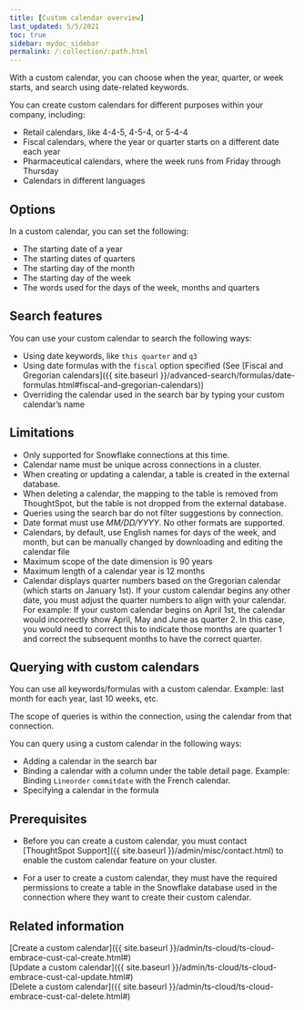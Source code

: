 ```yaml
---
title: [Custom calendar overview]
last_updated: 5/5/2021
toc: true
sidebar: mydoc_sidebar
permalink: /:collection/:path.html
---
```


With a custom calendar, you can choose when the year, quarter, or week starts, and search using date-related keywords.

You can create custom calendars for different purposes within your company, including:
- Retail calendars, like 4-4-5, 4-5-4, or 5-4-4
- Fiscal calendars, where the year or quarter starts on a different date each year
- Pharmaceutical calendars, where the week runs from Friday through Thursday
- Calendars in different languages

## Options

In a custom calendar, you can set the following:
- The starting date of a year
- The starting dates of quarters
- The starting day of the month
- The starting day of the week
- The words used for the days of the week, months and quarters

## Search features

You can use your custom calendar to search the following ways:
- Using date keywords, like `this quarter` and `q3`
- Using date formulas with the `fiscal` option specified (See [Fiscal and Gregorian calendars]({{ site.baseurl }}/advanced-search/formulas/date-formulas.html#fiscal-and-gregorian-calendars))
- Overriding the calendar used in the search bar by typing your custom calendar’s name

## Limitations
- Only supported for Snowflake connections at this time.
- Calendar name must be unique across connections in a cluster.
- When creating or updating a calendar, a table is created in the external database.
- When deleting a calendar, the mapping to the table is removed from ThoughtSpot, but the table is not dropped from the external database.
- Queries using the search bar do not filter suggestions by connection.
- Date format must use *MM/DD/YYYY*. No other formats are supported.
- Calendars, by default, use English names for days of the week, and month, but can be manually changed by downloading and editing the calendar file
- Maximum scope of the date dimension is 90 years
- Maximum length of a calendar year is 12 months
- Calendar displays quarter numbers based on the Gregorian calendar (which starts on January 1st). If your custom calendar begins any other date, you must adjust the quarter numbers to align with your calendar. For example: If your custom calendar begins on April 1st, the calendar would incorrectly show April, May and June as quarter 2. In this case, you would need to correct this to indicate those months are quarter 1 and correct the subsequent months to have the correct quarter.

## Querying with custom calendars

You can use all keywords/formulas with a custom calendar. Example: last month for each year, last 10 weeks, etc.

The scope of queries is within the connection, using the calendar from that connection.

You can query using a custom calendar in the following ways:
- Adding a calendar in the search bar
- Binding a calendar with a column under the table detail page. Example: Binding `Lineorder` `commitdate` with the French calendar.
- Specifying a calendar in the formula

## Prerequisites

- Before you can create a custom calendar, you must contact [ThoughtSpot Support]({{ site.baseurl }}/admin/misc/contact.html) to enable the custom calendar feature on your cluster.

- For a user to create a custom calendar, they must have the required permissions to create a table in the Snowflake database used in the connection where they want to create their custom calendar.

## Related information

[Create a custom calendar]({{ site.baseurl }}/admin/ts-cloud/ts-cloud-embrace-cust-cal-create.html#)  
[Update a custom calendar]({{ site.baseurl }}/admin/ts-cloud/ts-cloud-embrace-cust-cal-update.html#)  
[Delete a custom calendar]({{ site.baseurl }}/admin/ts-cloud/ts-cloud-embrace-cust-cal-delete.html#)   
